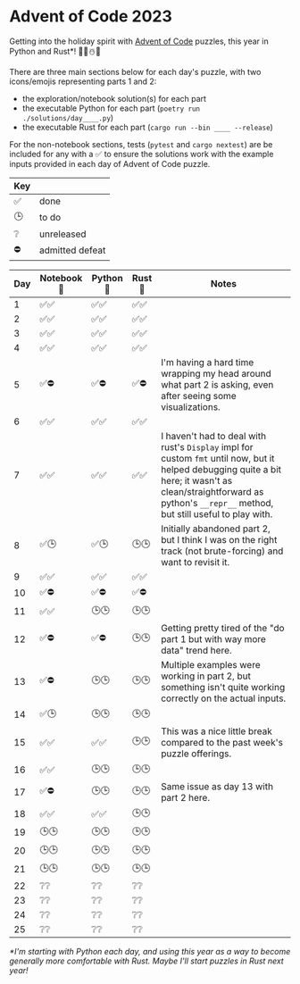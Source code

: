 # Advent of Code 2023

Getting into the holiday spirit with [Advent of Code](https://adventofcode.com/2023) puzzles, this year in Python and Rust*! 🐍🦀☃️🎁

There are three main sections below for each day's puzzle, with two icons/emojis representing parts 1 and 2:

 - the exploration/notebook solution(s) for each part
 - the executable Python for each part (`poetry run ./solutions/day____.py`)
 - the executable Rust for each part (`cargo run --bin ____ --release`)
 
For the non-notebook sections, tests (`pytest` and `cargo nextest`) are be included for any with a ✅ to ensure the solutions work with the example inputs provided in each day of Advent of Code puzzle.

| Key | |
| -- | -- |
| ✅ | done |
| 🕒| to do |
|❔| unreleased |
| ⛔ | admitted defeat |

| Day       | Notebook 📓 | Python 🐍  | Rust 🦀     | Notes |
|-----------|-------------|-------------|-------------|-------|
| 1   | ✅✅  | ✅✅  | ✅✅ | |
| 2   | ✅✅  | ✅✅  | ✅✅ | |
| 3   | ✅✅  | ✅✅  | ✅✅ | |
| 4   | ✅✅  | ✅✅  | ✅✅ | |
| 5   | ✅⛔  | ✅⛔  | ✅⛔ | I'm having a hard time wrapping my head around what part 2 is asking, even after seeing some visualizations. |
| 6   | ✅✅  | ✅✅  | ✅✅ | |
| 7   | ✅✅  | ✅✅  | ✅✅ | I haven't had to deal with rust's `Display` impl for custom `fmt` until now, but it helped debugging quite a bit here; it wasn't as clean/straightforward as python's `__repr__` method, but still useful to play with. |
| 8   | ✅🕒  | ✅🕒  | 🕒🕒 | Initially abandoned part 2, but I think I was on the right track (not brute-forcing) and want to revisit it. |
| 9   | ✅✅  | ✅✅  | ✅✅ | |
| 10   | ✅⛔  | ✅⛔ | ✅⛔ | |
| 11   | ✅✅  | 🕒🕒 | 🕒🕒 | |
| 12   | ✅⛔  | ✅⛔  | 🕒🕒 | Getting pretty tired of the "do part 1 but with way more data" trend here. |
| 13   | ✅⛔  | 🕒🕒  | 🕒🕒 | Multiple examples were working in part 2, but something isn't quite working correctly on the actual inputs. |
| 14   | ✅🕒  | 🕒🕒 | 🕒🕒 | |
| 15   | ✅✅  | ✅✅ | 🕒🕒 | This was a nice little break compared to the past week's puzzle offerings. |
| 16   | ✅✅  | 🕒🕒 | 🕒🕒 | |
| 17   | ✅⛔  | 🕒🕒 | 🕒🕒 | Same issue as day 13 with part 2 here. |
| 18   | ✅✅  | ✅✅ | 🕒🕒 | |
| 19   | 🕒🕒  | 🕒🕒 | 🕒🕒 | |
| 20   | 🕒🕒  | 🕒🕒 | 🕒🕒 | |
| 21   | 🕒🕒  | 🕒🕒 | 🕒🕒 | |
| 22   | ❔❔  | ❔❔ | ❔❔ | |
| 23   | ❔❔  | ❔❔ | ❔❔ | |
| 24   | ❔❔  | ❔❔ | ❔❔ | |
| 25   | ❔❔  | ❔❔ | ❔❔ | |

_*I'm starting with Python each day, and using this year as a way to become generally more comfortable with Rust. Maybe I'll start puzzles in Rust next year!_